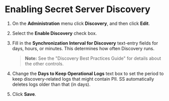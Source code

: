 [title]: # (Enabling Secret Server Discovery)
[tags]: # (Account Discovery)
[priority]: # (10)

# Enabling Secret Server Discovery

1. On the **Administration** menu click **Discovery**, and then click **Edit**.

1. Select the **Enable Discovery** check box.

1. Fill in the **Synchronization Interval for Discovery** text-entry fields for days, hours, or minutes. This determines how often Discovery runs.

   > **Note:** See the "Discovery Best Practices Guide" for details about the other controls.

1. Change the **Days to Keep Operational Logs** text box to set the period to keep discovery-related logs that might contain PII. SS automatically deletes logs older than that (in days).

1. Click **Save**.
